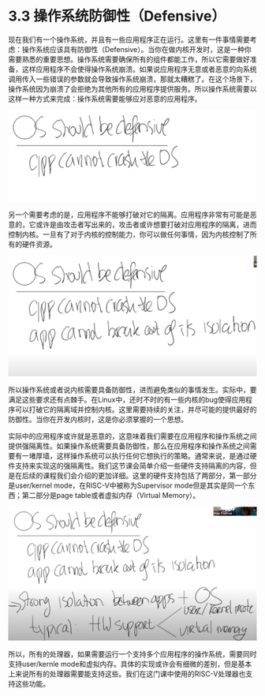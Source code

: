 # 3.3 操作系统防御性（Defensive）

现在我们有一个操作系统，并且有一些应用程序正在运行。这里有一件事情需要考虑：操作系统应该具有防御性（Defensive）。当你在做内核开发时，这是一种你需要熟悉的重要思想。操作系统需要确保所有的组件都能工作，所以它需要做好准备，这样应用程序不会使得操作系统崩溃。如果说应用程序无意或者恶意的向系统调用传入一些错误的参数就会导致操作系统崩溃，那就太糟糕了。在这个场景下，操作系统因为崩溃了会拒绝为其他所有的应用程序提供服务。所以操作系统需要以这样一种方式来完成：操作系统需要能够应对恶意的应用程序。

![](../.gitbook/assets/image%20%2873%29.png)

另一个需要考虑的是，应用程序不能够打破对它的隔离。应用程序非常有可能是恶意的，它或许是由攻击者写出来的，攻击者或许想要打破对应用程序的隔离，进而控制内核。一旦有了对于内核的控制能力，你可以做任何事情，因为内核控制了所有的硬件资源。

![](../.gitbook/assets/image%20%2835%29.png)

所以操作系统或者说内核需要具备防御性，进而避免类似的事情发生。实际中，要满足这些要求还有点棘手。在Linux中，还时不时的有一些内核的bug使得应用程序可以打破它的隔离域并控制内核。这里需要持续的关注，并尽可能的提供最好的防御性。当你在开发内核时，这是你必须掌握的一个思想。

实际中的应用程序或许就是恶意的，这意味着我们需要在应用程序和操作系统之间提供强隔离性。如果操作系统需要具备防御性，那么在应用程序和操作系统之间需要有一堵厚墙，这样操作系统可以执行任何它想执行的策略。通常来说，是通过硬件支持来实现这的强隔离性。我们这节课会简单介绍一些硬件支持隔离的内容，但是在后续的课程我们会介绍的更加详细。这里的硬件支持包括了两部分，第一部分是user/kernel mode，在RISC-V中被称为Supervisor mode但是其实是同一个东西；第二部分是page table或者虚拟内存（Virtual Memory）。

![](../.gitbook/assets/image%20%2874%29.png)

所以，所有的处理器，如果需要运行一个支持多个应用程序的操作系统，需要同时支持user/kernle mode和虚拟内存。具体的实现或许会有细微的差别，但是基本上来说所有的处理器需要能支持这些。我们在这门课中使用的RISC-V处理器也支持这些功能。

